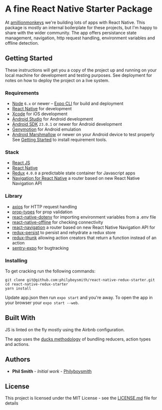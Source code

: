 # A fine React Native Starter Package

At [amillionmonkeys](https://amillionmonkeys.co.uk) we're building lots of apps with React Native. This package is mostly an internal boilerplate for these projects, but I'm happy to share with the wider community. The app offers persistance state management, navigation, http request handling, environment variables and offline detection.

## Getting Started

These instructions will get you a copy of the project up and running on your local machine for development and testing purposes. See deployment for notes on how to deploy the project on a live system.

### Requirements

- [Node](https://nodejs.org) `6.x` or newer
– [Expo CLI](https://docs.expo.io/versions/latest/workflow/expo-cli/) for build and deployment
- [React Native](http://facebook.github.io/react-native/docs/getting-started.html) for development
- [Xcode](https://developer.apple.com/xcode/) for iOS development
- [Android Studio](https://developer.android.com/studio/index.html) for Android development
- [Android SDK](https://developer.android.com/sdk/) `23.0.1` or newer for Android development
- [Genymotion](https://www.genymotion.com/) for Android emulation
- [Android Marshmallow](https://www.android.com/versions/marshmallow-6-0/) or newer on your Android device to test properly
See [Getting Started](https://facebook.github.io/react-native/docs/getting-started.html) to install requirement tools.

### Stack

- [React JS](https://reactjs.org/) 
- [React Native](https://facebook.github.io/react-native/) 
- [Redux](https://redux.js.org) `4.0.0` a predictable state container for Javascript apps
- [Navigation for React Native](https://reactnavigation.org/) a router based on new React Native Navigation API

### Library
- [axios]() for HTTP request handling
- [prop-types]() for prop validation
- [react-native-dotenv]() for importing environment variables from a .env file
- [react-native-offline]() for checking connectivity
- [react-navigation](https://reactnavigation.org/) a router based on new React Native Navigation API for 
- [redux-persist]() to persist and rehydrate a redux store
- [redux-thunk]() allowing action creators that return a function instead of an action
- [sentry-expo]() for bugtracking

### Installing

To get cracking run the following commands: 
```
git clone git@github.com:philyboysmith/react-native-redux-starter.git
cd react-native-redux-starter
yarn install
```

Update app.json then run `expo start` and you're away. To open the app in your browser your `expo start --web`.

## Built With

JS is linted on the fly mostly using the Airbnb configuration.

The app uses the [ducks methodology](https://github.com/erikras/ducks-modular-redux) of bundling reducers, action types and actions. 

## Authors

* **Phil Smith** - *Initial work* - [Philyboysmith](https://github.com/Philyboysmith)

## License

This project is licensed under the MIT License - see the [LICENSE.md](LICENSE.md) file for details

